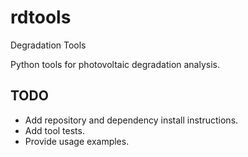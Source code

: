 # rdtools
Degradation Tools

Python tools for photovoltaic degradation analysis.

## TODO

- Add repository and dependency install instructions.
- Add tool tests.
- Provide usage examples.
